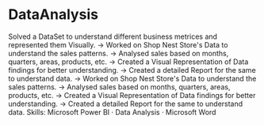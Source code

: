 # DataAnalysis
Solved a DataSet to understand different business metrices and represented them Visually.
-> Worked on Shop Nest Store's Data to understand the sales patterns.
-> Analysed sales based on months, quarters, areas, products, etc.
-> Created a Visual Representation of Data findings for better understanding.
-> Created a detailed Report for the same to understand data.
-> Worked on Shop Nest Store's Data to understand the sales patterns. -> Analysed sales based on months, quarters, areas, products, etc. -> Created a Visual Representation of Data findings for better understanding. -> Created a detailed Report for the same to understand data.
Skills: Microsoft Power BI · Data Analysis · Microsoft Word
